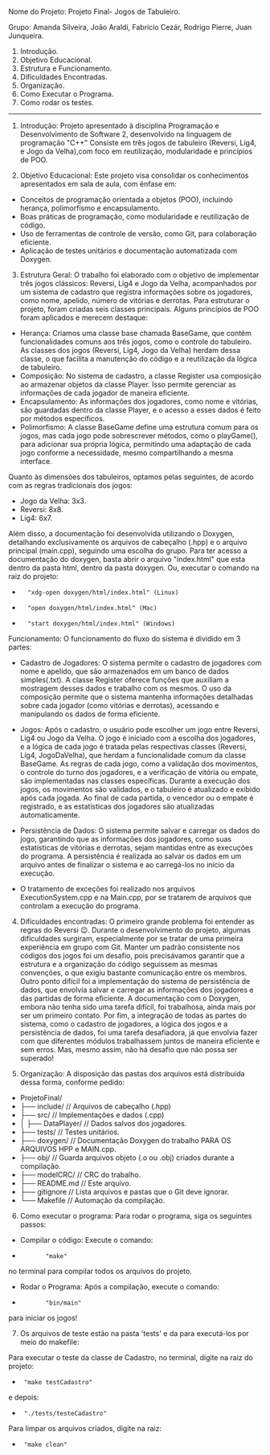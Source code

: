 Nome do Projeto: Projeto Final- Jogos de Tabuleiro.

Grupo: Amanda Silveira, João Araldi, Fabrício Cezár, Rodrigo Pierre, Juan Junqueira.

1. Introdução.
2. Objetivo Educacional.
3. Estrutura e Funcionamento.
4. Dificuldades Encontradas.
5. Organização.
6. Como Executar o Programa.
7. Como rodar os testes.

---------------------------------------------------------------------------------------------------------------------------------------------------

1. Introdução: Projeto apresentado à disciplina Programação e Desenvolvimento de Software 2, desenvolvido na linguagem de programação "C++"
Consiste em três jogos de tabuleiro (Reversi, Lig4, e Jogo da Velha),com foco em reutilização, modularidade e princípios de POO.

2. Objetivo Educacional: Este projeto visa consolidar os conhecimentos apresentados em sala de aula, com ênfase em:

- Conceitos de programação orientada a objetos (POO), incluindo herança, polimorfismo e encapsulamento.
- Boas práticas de programação, como modularidade e reutilização de código.
- Uso de ferramentas de controle de versão, como Git, para colaboração eficiente.
- Aplicação de testes unitários e documentação automatizada com Doxygen.

3. Estrutura Geral: O trabalho foi elaborado com o objetivo de implementar três jogos clássicos: Reversi, Lig4 e Jogo da Velha, acompanhados por um sistema de cadastro que registra informações sobre os jogadores, como nome, apelido, número de vitórias e derrotas. Para estruturar o projeto, foram criadas seis classes principais.
Alguns princípios de POO foram aplicados e merecem destaque:

- Herança: Criamos uma classe base chamada BaseGame, que contém funcionalidades comuns aos três jogos, como o controle do tabuleiro. As classes dos jogos (Reversi, Lig4, Jogo da Velha) herdam dessa classe, o que facilita a manutenção do código e a reutilização da lógica de tabuleiro.
- Composição: No sistema de cadastro, a classe Register usa composição ao armazenar objetos da classe Player. Isso permite gerenciar as informações de cada jogador de maneira eficiente.
- Encapsulamento: As informações dos jogadores, como nome e vitórias, são guardadas dentro da classe Player, e o acesso a esses dados é feito por métodos específicos.
- Polimorfismo: A classe BaseGame define uma estrutura comum para os jogos, mas cada jogo pode sobrescrever métodos, como o playGame(), para adicionar sua própria lógica, permitindo uma adaptação de cada jogo conforme a necessidade, mesmo compartilhando a mesma interface.

Quanto às dimensões dos tabuleiros, optamos pelas seguintes, de acordo com as regras tradicionais dos jogos:

- Jogo da Velha: 3x3.
- Reversi: 8x8.
- Lig4: 6x7.

Além disso, a documentação foi desenvolvida utilizando o Doxygen, detalhando exclusivamente os arquivos de cabeçalho (.hpp) e o arquivo principal (main.cpp), seguindo uma escolha do grupo. Para ter acesso a documentação do doxygen, basta abrir o arquivo "index.html" que esta dentro da pasta html, dentro da pasta doxygen. Ou, executar o comando na raiz do projeto:

-       "xdg-open doxygen/html/index.html" (Linux)
-       "open doxygen/html/index.html" (Mac)
-       "start doxygen/html/index.html" (Windows)

Funcionamento: O funcionamento do fluxo do sistema é dividido em 3 partes:

- Cadastro de Jogadores: O sistema permite o cadastro de jogadores com nome e apelido, que são armazenados em um banco de dados simples(.txt). A classe Register oferece funções que auxiliam a mostragem desses dados e trabalho com os mesmos. O uso da composição permite que o sistema mantenha informações detalhadas sobre cada jogador (como vitórias e derrotas), acessando e manipulando os dados de forma eficiente.

- Jogos: Após o cadastro, o usuário pode escolher um jogo entre Reversi, Lig4 ou Jogo da Velha. O jogo é iniciado com a escolha dos jogadores, e a lógica de cada jogo é tratada pelas respectivas classes (Reversi, Lig4, JogoDaVelha), que herdam a funcionalidade comum da classe BaseGame.
As regras de cada jogo, como a validação dos movimentos, o controle do turno dos jogadores, e a verificação de vitória ou empate, são implementadas nas classes específicas. Durante a execução dos jogos, os movimentos são validados, e o tabuleiro é atualizado e exibido após cada jogada. Ao final de cada partida, o vencedor ou o empate é registrado, e as estatísticas dos jogadores são atualizadas automaticamente.

- Persistência de Dados: O sistema permite salvar e carregar os dados do jogo, garantindo que as informações dos jogadores, como suas estatísticas de vitórias e derrotas, sejam mantidas entre as execuções do programa. A persistência é realizada ao salvar os dados em um arquivo antes de finalizar o sistema e ao carregá-los no início da execução.

-  O tratamento de exceções foi realizado nos arquivos ExecutionSystem.cpp e na Main.cpp, por se tratarem de arquivos que controlam a execução do programa.


4. Dificuldades encontradas: O primeiro grande problema foi entender as regras do Reversi 😉.
Durante o desenvolvimento do projeto, algumas dificuldades surgiram, especialmente por se tratar de uma primeira experiência em grupo com Git.
Manter um padrão consistente nos códigos dos jogos foi um desafio, pois precisávamos garantir que a estrutura e a organização do código seguissem as mesmas convenções, o que exigiu bastante comunicação entre os membros.
Outro ponto difícil foi a implementação do sistema de persistência de dados, que envolvia salvar e carregar as informações dos jogadores e das partidas de forma eficiente. 
A documentação com o Doxygen, embora não tenha sido uma tarefa difícil, foi trabalhosa, ainda mais por ser um primeiro contato. 
Por fim, a integração de todas as partes do sistema, como o cadastro de jogadores, a lógica dos jogos e a persistência de dados, foi uma tarefa desafiadora, já que envolvia fazer com que diferentes módulos trabalhassem juntos de maneira eficiente e sem erros. 
Mas, mesmo assim, não há desafio que não possa ser superado!

5. Organização: A disposição das pastas dos arquivos está distribuida dessa forma, conforme pedido:

- ProjetoFinal/
- ├── include/         // Arquivos de cabeçalho (.hpp)
- ├── src/             // Implementações e dados (.cpp)
- │   ├── DataPlayer/  // Dados salvos dos jogadores.
- ├── tests/           // Testes unitários.
- ├── doxygen/         // Documentação Doxygen do trabalho PARA OS ARQUIVOS HPP e MAIN.cpp.
- ├── obj/             // Guarda arquivos objeto (.o ou .obj) criados durante a compilação.
- ├── modelCRC/        // CRC do trabalho.
- ├── README.md        // Este arquivo.
- ├── gitignore        // Lista arquivos e pastas que o Git deve ignorar.
- └── Makefile         // Automação da compilação.

6. Como executar o programa: Para rodar o programa, siga os seguintes passos:
- Compilar o código:
Execute o comando:
-            "make"
no terminal para compilar todos os arquivos do projeto.
- Rodar o Programa:
Após a compilação, execute o comando:
-            "bin/main"
para iniciar os jogos!


7. Os arquivos de teste estão na pasta 'tests' e da para executá-los por meio do makefile:

Para executar o teste da classe de Cadastro, no terminal, digite na raiz do projeto:
-      "make testCadastro"
e depois: 
-      "./tests/testeCadastro" 

Para limpar os arquivos criados, digite na raiz:
 -      "make clean"


